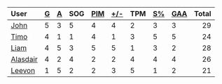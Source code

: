 | User | [G](https://github.com/llevasseur/world-juniors-2022/blob/master/STANDINGS.md#goals) | [A](https://github.com/llevasseur/world-juniors-2022/blob/master/STANDINGS.md#assists) | SOG | [PIM](https://github.com/llevasseur/world-juniors-2022/blob/master/STANDINGS.md#penalties-in-minutes) | [+/-](https://github.com/llevasseur/world-juniors-2022/blob/master/STANDINGS.md#plus--minus) | TPM | [S%](https://github.com/llevasseur/world-juniors-2022/blob/master/STANDINGS.md#save-percentage) | [GAA](https://github.com/llevasseur/world-juniors-2022/blob/master/STANDINGS.md#goals-against-average) | Total |
| :--- | ---- | ---- | ---- | ---- | ---- | ---- | ---- | ---- |  -----: |
| [John](https://github.com/llevasseur/world-juniors-2022/blob/master/ROSTERS.md#John) | 5 | 3 | 5 | 4 | 4 | 2 | 3 | 3 | 29 |
| [Timo](https://github.com/llevasseur/world-juniors-2022/blob/master/ROSTERS.md#Timo) | 4 | 1 | 1 | 4 | 1 | 3 | 5 | 5 | 24 |
| [Liam](https://github.com/llevasseur/world-juniors-2022/blob/master/ROSTERS.md#Liam) | 4 | 5 | 3 | 5 | 5 | 1 | 3 | 2 | 28 |
| [Alasdair](https://github.com/llevasseur/world-juniors-2022/blob/master/ROSTERS.md#Alasdair) | 4 | 2 | 4 | 2 | 2 | 4 | 4 | 4 | 26 |
| [Leevon](https://github.com/llevasseur/world-juniors-2022/blob/master/ROSTERS.md#Leevon) | 1 | 5 | 2 | 2 | 3 | 5 | 1 | 2 | 21 |
